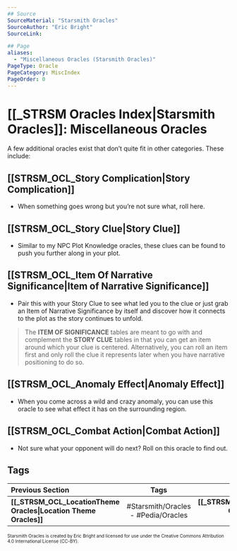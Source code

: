 ```yaml
---
## Source
SourceMaterial: "Starsmith Oracles"
SourceAuthor: "Eric Bright"
SourceLink: 

## Page
aliases:
  - "Miscellaneous Oracles (Starsmith Oracles)"
PageType: Oracle
PageCategory: MiscIndex
PageOrder: 0
---
```

# [[_STRSM Oracles Index|Starsmith Oracles]]: Miscellaneous Oracles
A few additional oracles exist that don’t quite fit in other categories. These include:

## [[STRSM_OCL_Story Complication|Story Complication]]
- When something goes wrong but you’re not sure what, roll here.

## [[STRSM_OCL_Story Clue|Story Clue]]
- Similar to my NPC Plot Knowledge oracles, these clues can be found to push you further along in your plot.

## [[STRSM_OCL_Item Of Narrative Significance|Item of Narrative Significance]]
- Pair this with your Story Clue to see what led you to the clue or just grab an Item of Narrative Significance by itself and discover how it connects to the plot as the story continues to unfold.

> The **ITEM OF SIGNIFICANCE** tables are meant to go with and complement the **STORY CLUE** tables in that you can get an item around which your clue is centered. Alternatively, you can roll an item first and only roll the clue it represents later when you have narrative positioning to do so.

## [[STRSM_OCL_Anomaly Effect|Anomaly Effect]]
- When you come across a wild and crazy anomaly, you can use this oracle to see what effect it has on the surrounding region.

## [[STRSM_OCL_Combat Action|Combat Action]]
- Not sure what your opponent will do next? Roll on this oracle to find out.

## Tags
| Previous Section | Tags | Next Section | 
| :--- | :---: | ---: |
| **[[_STRSM_OCL_LocationTheme Oracles\|Location Theme Oracles]]** | #Starsmith/Oracles - #Pedia/Oracles | **[[_STRSM_OCL_Moves Oracles\|Move Oracles]]** |

<font size=-2>Starsmith Oracles is created by Eric Bright and licensed for use under the Creative Commons Attribution 4.0 International License (CC-BY).</font>